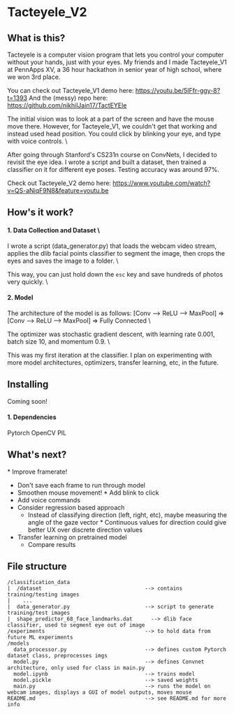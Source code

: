 # Tacteyele_V2

## What is this?

Tacteyele is a computer vision program that lets you control your computer without your hands, just with your eyes. My friends and I made Tacteyele_V1 at PennApps XV, a 36 hour hackathon in senior year of high school, where we won 3rd place. 



You can check out Tacteyele_V1 demo here: https://youtu.be/5IFfr-ggy-8?t=1393 
And the (messy) repo here: https://github.com/nikhilJain17/TactEYEle 

The initial vision was to look at a part of the screen and have the mouse move there. However, for Tacteyele_V1, we couldn't get that working and instead used head position. You could click by blinking your eye, and type with voice controls. \


After going through Stanford's CS231n course on ConvNets, I decided to revisit the eye idea. I wrote a script and built a dataset, then trained a classifier on it for different eye poses. Testing accuracy was around 97%.


Check out Tacteyele_V2 demo here: https://www.youtube.com/watch?v=QS-aNiqF9N8&feature=youtu.be

## How's it work?
#### 1. Data Collection and Dataset \
I wrote a script (data_generator.py) that loads the webcam video stream, applies the dlib facial points classifier to segment the image, then crops the eyes and saves the image to a folder. \

This way, you can just hold down the `esc` key and save hundreds of photos very quickly. \

#### 2. Model
The architecture of the model is as follows:
[Conv --> ReLU --> MaxPool] => [Conv --> ReLU --> MaxPool] => Fully Connected \

The optimizer was stochastic gradient descent, with learning rate 0.001, batch size 10, and momentum 0.9. \

This was my first iteration at the classifier. I plan on experimenting with more model architectures, optimizers, transfer learning, etc, in the future.


## Installing 

Coming soon!

#### 1. Dependencies
Pytorch
OpenCV
PIL


## What's next?
* Improve framerate!
  * Don't save each frame to run through model
* Smoothen mouse movement!
* Add blink to click
* Add voice commands
* Consider regression based approach
  * Instead of classifying direction (left, right, etc), maybe measuring the angle of the gaze vector
  * Continuous values for direction could give better UX over discrete direction values
* Transfer learning on pretrained model
  * Compare results
  
## File structure
```
/classification_data
|  /dataset                                 --> contains training/testing images
|    ...
|  data_generator.py                        --> script to generate training/test images
|  shape_predictor_68_face_landmarks.dat	  --> dlib face classifier, used to segment eye out of image
/experiments                                --> to hold data from future ML experiments
/models
  data_processor.py                         --> defines custom Pytorch dataset class, preprocesses imgs
  model.py                                  --> defines Convnet architecture, only used for class in main.py
  model.ipynb                               --> trains model
  model.pickle                              --> saved weights
  main.py                                   --> runs the model on webcam images, displays a GUI of model outputs, moves mouse
README.md                                   --> see README.md for more info
```

